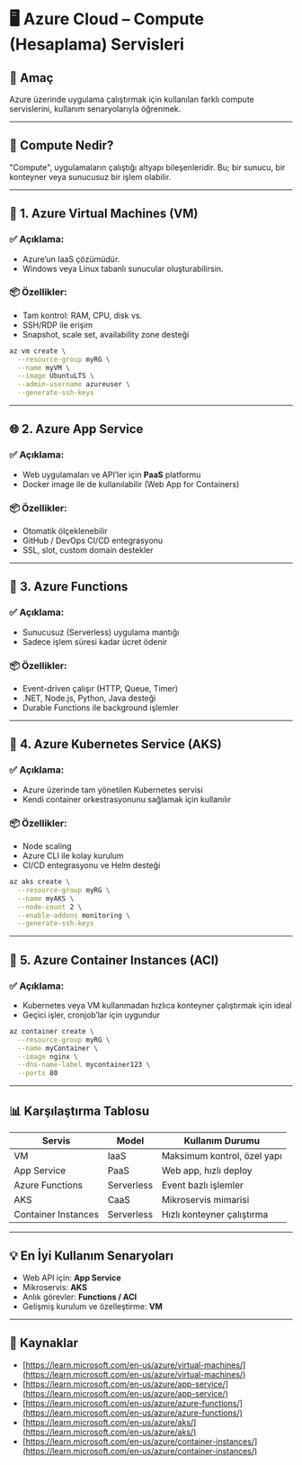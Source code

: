 # 🖥️ Azure Cloud – Compute (Hesaplama) Servisleri

## 🧠 Amaç

Azure üzerinde uygulama çalıştırmak için kullanılan farklı compute servislerini, kullanım senaryolarıyla öğrenmek.

---
## 🧱 Compute Nedir?

"Compute", uygulamaların çalıştığı altyapı bileşenleridir. Bu; bir sunucu, bir konteyner veya sunucusuz bir işlem olabilir.

---
## 🔩 1. Azure Virtual Machines (VM)

### ✅ Açıklama:
- Azure’un IaaS çözümüdür.
- Windows veya Linux tabanlı sunucular oluşturabilirsin.

### 📦 Özellikler:
- Tam kontrol: RAM, CPU, disk vs.
- SSH/RDP ile erişim
- Snapshot, scale set, availability zone desteği

```bash
az vm create \
  --resource-group myRG \
  --name myVM \
  --image UbuntuLTS \
  --admin-username azureuser \
  --generate-ssh-keys
```
---
## 🌐 2. Azure App Service

### ✅ Açıklama:

- Web uygulamaları ve API’ler için **PaaS** platformu
- Docker image ile de kullanılabilir (Web App for Containers)

### 📦 Özellikler:

- Otomatik ölçeklenebilir
- GitHub / DevOps CI/CD entegrasyonu
- SSL, slot, custom domain destekler

---
## 🔁 3. Azure Functions

### ✅ Açıklama:

- Sunucusuz (Serverless) uygulama mantığı
- Sadece işlem süresi kadar ücret ödenir

### 📦 Özellikler:

- Event-driven çalışır (HTTP, Queue, Timer)
- .NET, Node.js, Python, Java desteği
- Durable Functions ile background işlemler

---
## 🧱 4. Azure Kubernetes Service (AKS)

### ✅ Açıklama:

- Azure üzerinde tam yönetilen Kubernetes servisi
- Kendi container orkestrasyonunu sağlamak için kullanılır

### 📦 Özellikler:

- Node scaling
- Azure CLI ile kolay kurulum
- CI/CD entegrasyonu ve Helm desteği
```bash
az aks create \
  --resource-group myRG \
  --name myAKS \
  --node-count 2 \
  --enable-addons monitoring \
  --generate-ssh-keys
```
---
## 🚀 5. Azure Container Instances (ACI)

### ✅ Açıklama:

- Kubernetes veya VM kullanmadan hızlıca konteyner çalıştırmak için ideal
- Geçici işler, cronjob’lar için uygundur
```bash
az container create \
  --resource-group myRG \
  --name myContainer \
  --image nginx \
  --dns-name-label mycontainer123 \
  --ports 80
```
---
## 📊 Karşılaştırma Tablosu

|Servis|Model|Kullanım Durumu|
|---|---|---|
|VM|IaaS|Maksimum kontrol, özel yapı|
|App Service|PaaS|Web app, hızlı deploy|
|Azure Functions|Serverless|Event bazlı işlemler|
|AKS|CaaS|Mikroservis mimarisi|
|Container Instances|Serverless|Hızlı konteyner çalıştırma|

---
## 💡 En İyi Kullanım Senaryoları

- Web API için: **App Service**
- Mikroservis: **AKS**
- Anlık görevler: **Functions / ACI**
- Gelişmiş kurulum ve özelleştirme: **VM**

---
## 🔗 Kaynaklar

- [https://learn.microsoft.com/en-us/azure/virtual-machines/](https://learn.microsoft.com/en-us/azure/virtual-machines/)
- [https://learn.microsoft.com/en-us/azure/app-service/](https://learn.microsoft.com/en-us/azure/app-service/)
- [https://learn.microsoft.com/en-us/azure/azure-functions/](https://learn.microsoft.com/en-us/azure/azure-functions/)
- [https://learn.microsoft.com/en-us/azure/aks/](https://learn.microsoft.com/en-us/azure/aks/)
- [https://learn.microsoft.com/en-us/azure/container-instances/](https://learn.microsoft.com/en-us/azure/container-instances/)